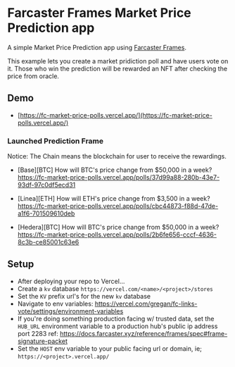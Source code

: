 # Farcaster Frames Market Price Prediction app

A simple Market Price Prediction app using [Farcaster Frames](https://warpcast.notion.site/Farcaster-Frames-4bd47fe97dc74a42a48d3a234636d8c5). 

This example lets you create a market pridiction poll and have users vote on it. Those who win the prediction will be rewarded an NFT after checking the price from oracle. 

## Demo

- [https://fc-market-price-polls.vercel.app/](https://fc-market-price-polls.vercel.app/)

### Launched Prediction Frame

Notice: The Chain means the blockchain for user to receive the rewardings.

- [Base][BTC] How will BTC's price change from $50,000 in a week? https://fc-market-price-polls.vercel.app/polls/37d99a88-280b-43e7-93df-97c0df5ecd31

- [Linea][ETH] How will ETH's price change from $3,500 in a week? https://fc-market-price-polls.vercel.app/polls/cbc44873-f88d-47de-a1f6-701509610deb

- [Hedera][BTC] How will BTC's price change from $50,000 in a week? https://fc-market-price-polls.vercel.app/polls/2b6fe656-cccf-4636-8c3b-ce85001c63e6


## Setup
- After deploying your repo to Vercel...
- Create a `kv` database `https://vercel.com/<name>/<project>/stores`
- Set the `KV` prefix url's for the new `kv` database
- Navigate to env variables: https://vercel.com/gregan/fc-links-vote/settings/environment-variables
- If you're doing something production facing w/ trusted data, set the `HUB_URL` environment variable to a production hub's public ip address port 2283 ref: https://docs.farcaster.xyz/reference/frames/spec#frame-signature-packet
- Set the `HOST` env variable to your public facing url or domain, ie; `https://<project>.vercel.app/`
